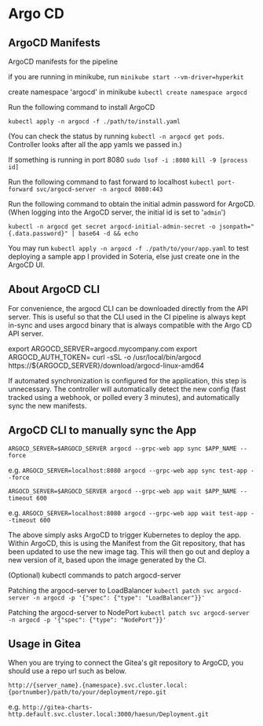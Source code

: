# Argo CD

## ArgoCD Manifests

ArgoCD manifests for the pipeline

if you are running in minikube, run
`minikube start --vm-driver=hyperkit`

create namespace 'argocd' in minikube
`kubectl create namespace argocd`

Run the following command to install ArgoCD

`kubectl apply -n argocd -f ./path/to/install.yaml`

(You can check the status by running `kubectl -n argocd get pods`. Controller looks after all the app yamls we passed in.)

If something is running in port 8080
`sudo lsof -i :8080`
`kill -9 [process id]`

Run the following command to fast forward to localhost
`kubectl port-forward svc/argocd-server -n argocd 8080:443`

Run the following command to obtain the initial admin password for ArgoCD.
(When logging into the ArgoCD server, the initial id is set to '`admin`')

`kubectl -n argocd get secret argocd-initial-admin-secret -o jsonpath="{.data.password}" | base64 -d && echo`


You may run `kubectl apply -n argocd -f ./path/to/your/app.yaml` to test deploying a sample app I provided in Soteria, else just create one in the ArgoCD UI.

## About ArgoCD CLI
For convenience, the argocd CLI can be downloaded directly from the API server. This is useful so that the CLI used in the CI pipeline is always kept in-sync and uses argocd binary that is always compatible with the Argo CD API server.

export ARGOCD_SERVER=argocd.mycompany.com
export ARGOCD_AUTH_TOKEN=<JWT token generated from project>
curl -sSL -o /usr/local/bin/argocd https://${ARGOCD_SERVER}/download/argocd-linux-amd64

If automated synchronization is configured for the application, this step is unnecessary. 
The controller will automatically detect the new config (fast tracked using a webhook, or polled every 3 minutes), and automatically sync the new manifests.


##  ArgoCD CLI to manually sync the App

`ARGOCD_SERVER=$ARGOCD_SERVER argocd --grpc-web app sync $APP_NAME --force`

e.g. `ARGOCD_SERVER=localhost:8080 argocd --grpc-web app sync test-app --force`


`ARGOCD_SERVER=$ARGOCD_SERVER argocd --grpc-web app wait $APP_NAME --timeout 600`

e.g. `ARGOCD_SERVER=localhost:8080 argocd --grpc-web app wait test-app --timeout 600`

The above simply asks ArgoCD to trigger Kubernetes to deploy the app. Within ArgoCD, this is using the Manifest from the Git repository, that has been updated to use the new image tag. This will then go out and deploy a new version of it, based upon the image generated by the CI.

(Optional) kubectl commands to patch argocd-server



Patching the argocd-server to LoadBalancer
`kubectl patch svc argocd-server -n argocd -p '{"spec": {"type": "LoadBalancer"}}'`

Patching the argocd-server to NodePort
`kubectl patch svc argocd-server -n argocd -p '{"spec": {"type": "NodePort"}}'`




## Usage in Gitea

When you are trying to connect the Gitea's git repository to ArgoCD, you should use a repo url such as below.

`http://{server_name}.{namespace}.svc.cluster.local:{portnumber}/path/to/your/deployment/repo.git`

e.g. `http://gitea-charts-http.default.svc.cluster.local:3000/haesun/Deployment.git`